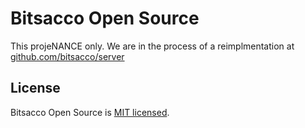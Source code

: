 # Bitsacco Open Source

This projeNANCE only. We are in the process of a reimplmentation at [github.com/bitsacco/server](https://github.com/bitsacco/server)

## License

Bitsacco Open Source is [MIT licensed](https://github.com/bitsacco/server/blob/main/LICENSE).
